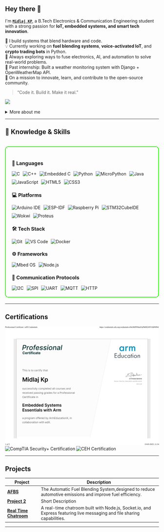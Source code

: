 ## Hey there 👋

I'm **[`Midlaj KP`](https://www.youtube.com/@Scratch_malayalam)**, a B.Tech Electronics & Communication Engineering student with a strong passion for **IoT, embedded systems, and smart tech innovation**.

🔧 I build systems that blend hardware and code.  
💡 Currently working on **fuel blending systems**, **voice-activated IoT**, and **crypto trading bots** in Python.  
🧠 Always exploring ways to fuse electronics, AI, and automation to solve real-world problems.  
💼 Past internship: Built a weather monitoring system with Django + OpenWeatherMap API.  
🚀 On a mission to innovate, learn, and contribute to the open-source community.

> “Code it. Build it. Make it real.”  

<a href="https://www.linkedin.com/in/midlajkp/"><img src="https://img.shields.io/badge/-LinkedIn-0072b1?&style=for-the-badge&logo=linkedin&logoColor=white" /></a>

<details>
  <summary>More about me</summary>

- **Name**: Midlaj KP
- **From**: India
- **Education**: B.Tech in Electronics and Communication Engineering
- **[`Lovely Professional University`](https://www.lpu.in)**
- **IOT student** | **Embedded Systems** | **AI and Automation**
- Continuously improving my knowledge of **IOT ** and **Programming Skills**.


</details>
<be>

---

<h2 id="knowledge_skills" align=''> 🚀 Knowledge & Skills </h2><br>

<!-- Box container -->
<div style="border: 2px solid #22F700; border-radius: 10px; padding: 20px; margin-bottom: 20px;">
<h3>🧠 Languages</h3>
<div align="left" style="display: flex; flex-wrap: wrap; gap: 10px;">
  <img src="https://img.shields.io/badge/C-00599C?style=for-the-badge&logo=c&color=000000" alt="C" />
  <img src="https://img.shields.io/badge/C%2B%2B-F34B7F?style=for-the-badge&logo=c%2B%2B&color=000000" alt="C++" />
  <img src="https://img.shields.io/badge/Embedded%20C-00599C?style=for-the-badge&logo=c&logoColor=white&color=000000" alt="Embedded C" />
  <img src="https://img.shields.io/badge/Python-3776AB?style=for-the-badge&logo=python&color=000000" alt="Python" />
  <img src="https://img.shields.io/badge/MicroPython-2C3E50?style=for-the-badge&logo=python&logoColor=white&color=000000" alt="MicroPython" />
  <img src="https://img.shields.io/badge/Java-007396?style=for-the-badge&logo=java&color=000000" alt="Java" />
  <img src="https://img.shields.io/badge/JavaScript-F7DF1E?style=for-the-badge&logo=javascript&color=000000" alt="JavaScript" />
  <img src="https://img.shields.io/badge/HTML5-5D4B6C?style=for-the-badge&logo=html5&color=000000" alt="HTML5" />
  <img src="https://img.shields.io/badge/CSS3-2965F1?style=for-the-badge&logo=css3&color=000000" alt="CSS3" />
</div>
<h3>💻 Platforms</h3>
<div align="left" style="display: flex; flex-wrap: wrap; gap: 10px;">
  <img src="https://img.shields.io/badge/Arduino%20IDE-00979D?style=for-the-badge&logo=arduino&logoColor=white&color=000000" alt="Arduino IDE" />
  <img src="https://img.shields.io/badge/ESP--IDF-FFCC00?style=for-the-badge&logo=espressif&logoColor=black&color=000000" alt="ESP-IDF" />
  <img src="https://img.shields.io/badge/Raspberry%20Pi-C51A4A?style=for-the-badge&logo=raspberrypi&logoColor=white&color=000000" alt="Raspberry Pi" />
  <img src="https://img.shields.io/badge/STM32CubeIDE-03234B?style=for-the-badge&logo=stmicroelectronics&logoColor=white&color=000000" alt="STM32CubeIDE" />
  <img src="https://img.shields.io/badge/Wokwi-FF4081?style=for-the-badge&logo=wokwi&logoColor=white&color=000000" alt="Wokwi" />
  <img src="https://img.shields.io/badge/Proteus-0082C8?style=for-the-badge&logo=proteus&logoColor=white&color=000000" alt="Proteus" />
</div>
<h3>🛠️ Tech Stack</h3>
<div align="left" style="display: flex; flex-wrap: wrap; gap: 10px;">
  <img src="https://img.shields.io/badge/Git-F05032?style=for-the-badge&logo=git&color=000000" alt="Git" />
  <img src="https://img.shields.io/badge/VS_Code-007ACC?style=for-the-badge&logo=visual-studio-code&color=000000" alt="VS Code" />
  <img src="https://img.shields.io/badge/Docker-2496ED?style=for-the-badge&logo=docker&color=000000" alt="Docker" />
</div>
<h3>⚙️ Frameworks</h3>
<div align="left" style="display: flex; flex-wrap: wrap; gap: 10px;">
  <img src="https://img.shields.io/badge/Mbed%20OS-004C8C?style=for-the-badge&logo=arm&logoColor=white&color=000000" alt="Mbed OS" />
  <img src="https://img.shields.io/badge/Node.js-339933?style=for-the-badge&logo=nodedotjs&logoColor=white&color=000000" alt="Node.js" />
</div>
<h3>📡 Communication Protocols</h3>
<div align="left" style="display: flex; flex-wrap: wrap; gap: 10px;">
  <img src="https://img.shields.io/badge/I2C-003399?style=for-the-badge&logo=proxmox&color=000000" alt="I2C" />
  <img src="https://img.shields.io/badge/SPI-ffcc00?style=for-the-badge&logo=proxmox&color=000000" alt="SPI" />
  <img src="https://img.shields.io/badge/UART-004880?style=for-the-badge&logo=proxmox&color=000000" alt="UART" />
  <img src="https://img.shields.io/badge/MQTT-660066?style=for-the-badge&logo=eclipse-mosquitto&logoColor=white&color=000000" alt="MQTT" />
  <img src="https://img.shields.io/badge/HTTP-808080?style=for-the-badge&logo=http&logoColor=white&color=000000" alt="HTTP" />
</div>

</div>


---
<h2 id="Certifications" align=''> Certifications </h2>

<div>
<img src="https://github.com/midlaj-kp/My_Certificates/blob/main/Embedded%20Systems%20Essentials%20with%20Arm.pdf" alt="Arm Certification" />
<img src="https://img.shields.io/badge/CompTIA_Security%2B-Certified-red?style=for-the-badge&color=000000" alt="CompTIA Security+ Certification" />
<img src="https://img.shields.io/badge/CEH-Certified_Ethical_Hacker-blue?style=for-the-badge&logo=ec-council&color=000000" alt="CEH Certification" />

</div>

---

<h2 id="Projects" align=''> Projects </h2>


| **Project**      | **Description**                                                                                  |
|-------------------|--------------------------------------------------------------------------------------------------|
| **[AFBS](https://github.com/midlaj-kp/AFBS)**    | The Automatic Fuel Blending System,designed to reduce automotive emissions and improve fuel efficiency.  |
| **[Project 2](https://github.com/)**    | Short Description |
| **[Real Time Chatroom](https://github.com/midlaj-kp/chatroom-for-community)**    | A real-time chatroom built with Node.js, Socket.io, and Express featuring live messaging and file sharing capabilities. | 

---
